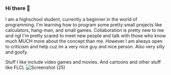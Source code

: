 ### Hi there 👋
I am a highschool student, currently a beginner in the world of programming.
I'm learning how to program some pretty small projects like calculators, hang-man, and small games.
Collaboration is pretty new to me and ngl I'm pretty scared to meet new people and talk with those who know much MUCH more about the concept than me. 
However I am always open to criticism and help cuz im a very nice guy and nice person. Also very silly and goofy.

Stuff I like include video games and movies. And cartoons and other stuff like FLCL 
![Screenshot (25)](https://github.com/Samie99/Samie99/assets/149211116/2f8d035e-7317-43a9-bf1a-9de40f411c4d)


<!--
**Samie99/Samie99** is a ✨ _special_ ✨ repository because its `README.md` (this file) appears on your GitHub profile.

Here are some ideas to get you started:

- 🔭 I’m currently working on ...
- 🌱 I’m currently learning ...
- 👯 I’m looking to collaborate on ...
- 🤔 I’m looking for help with ...
- 💬 Ask me about ...
- 📫 How to reach me: ...
- 😄 Pronouns: ...
- ⚡ Fun fact: ...
-->
